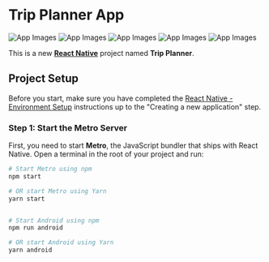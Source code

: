 # Trip Planner App

![App Images](src/images/01.jpg)
![App Images](src/images/02.jpg)
![App Images](src/images/03.jpg)
![App Images](src/images/04.jpg)
![App Images](src/images/05.jpg)

This is a new [**React Native**](https://reactnative.dev) project named **Trip Planner**. 

## Project Setup

Before you start, make sure you have completed the [React Native - Environment Setup](https://reactnative.dev/docs/environment-setup) instructions up to the "Creating a new application" step. 

### Step 1: Start the Metro Server

First, you need to start **Metro**, the JavaScript bundler that ships with React Native. Open a terminal in the root of your project and run:

```bash
# Start Metro using npm
npm start

# OR start Metro using Yarn
yarn start


# Start Android using npm
npm run android

# OR start Android using Yarn
yarn android



